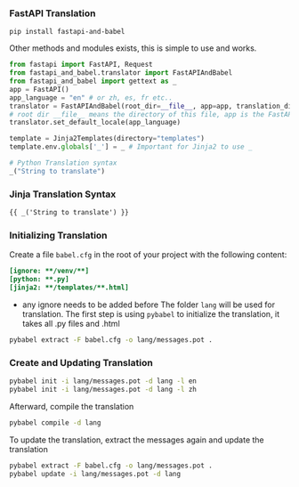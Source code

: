 ### FastAPI Translation
```
pip install fastapi-and-babel
```
Other methods and modules exists, this is simple to use and works.

```python
from fastapi import FastAPI, Request
from fastapi_and_babel.translator import FastAPIAndBabel
from fastapi_and_babel import gettext as _
app = FastAPI()
app_language = "en" # or zh, es, fr etc..
translator = FastAPIAndBabel(root_dir=__file__, app=app, translation_dir="lang")
# root dir __file__ means the directory of this file, app is the FastAPI app
translator.set_default_locale(app_language)
```

```python
template = Jinja2Templates(directory="templates")
template.env.globals['_'] = _ # Important for Jinja2 to use _
```

```python
# Python Translation syntax
_("String to translate")
```

### Jinja Translation Syntax
```html
{{ _('String to translate') }}
```
### Initializing Translation
Create a file `babel.cfg` in the root of your project with the following content:
```ini
[ignore: **/venv/**]
[python: **.py]
[jinja2: **/templates/**.html]
```
- any ignore needs to be added before
The folder `lang` will be used for translation. The first step is using `pybabel` to initialize the translation, it takes all .py files and .html
```bash
pybabel extract -F babel.cfg -o lang/messages.pot .
```
### Create and Updating Translation
```bash
pybabel init -i lang/messages.pot -d lang -l en
pybabel init -i lang/messages.pot -d lang -l zh
```
Afterward, compile the translation
```bash
pybabel compile -d lang
```
To update the translation, extract the messages again and update the translation
```bash
pybabel extract -F babel.cfg -o lang/messages.pot .
pybabel update -i lang/messages.pot -d lang
```
